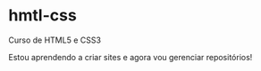# hmtl-css
Curso de HTML5 e CSS3

Estou aprendendo a criar sites e agora vou gerenciar repositórios!